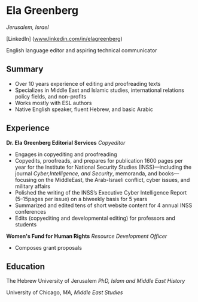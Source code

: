 # Ela Greenberg

_Jerusalem, Israel_

[LinkedIn] (www.linkedin.com/in/elagreenberg)


English language editor and aspiring technical communicator




## Summary 
* Over 10 years experience of editing and proofreading texts
* Specializes in Middle East and Islamic studies, international relations policy fields, and non-profits
* Works mostly with ESL authors
* Native English speaker, fluent Hebrew, and basic Arabic

## Experience
**Dr. Ela Greenberg Editorial Services**
_Copyeditor_
* Engages in copyediting and proofreading
* Copyedits, proofreads, and prepares for publication 1600 pages per year for the Institute for National Security Studies (INSS)—including 
  the journal _Cyber,Intelligence, and Security_, memoranda, and books—focusing on the MiddleEast, the Arab-Israeli conflict, cyber issues, 
  and military affairs
* Polished the writing of the INSS’s Executive Cyber Intelligence Report (5–15pages per issue) on a biweekly basis for 5 years
* Summarized and edited tens of short website content for 4 annual INSS conferences
* Edits (copyediting and developmental editing) for professors and students 
  
**Women's Fund for Human Rights**
_Resource Development Officer_
* Composes grant proposals 

## Education

The Hebrew University of Jerusalem _PhD, Islam and Middle East History_

University of Chicago, _MA, Middle East Studies_




